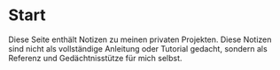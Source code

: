 # Start

Diese Seite enthält Notizen zu meinen privaten Projekten. Diese Notizen sind nicht als vollständige Anleitung oder Tutorial gedacht, sondern als Referenz und Gedächtnisstütze für mich selbst.
